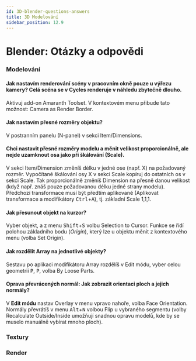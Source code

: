 ```yaml
---
id: 3D-blender-questions-answers
title: 3D Modelování
sidebar_position: 12.9
---
```


# Blender: Otázky a odpovědi

### Modelování

#### Jak nastavím renderování scény v pracovním okně pouze u výřezu kamery? Celá scéna se v Cycles renderuje v náhledu zbytečně dlouho.

Aktivuj add-on Amaranth Toolset. V kontextovém menu přibude tato možnost: Camera as Render Border.

#### Jak nastavím přesné rozměry objektu?
V postranním panelu (N-panel) v sekci Item/Dimensions.

#### Chci nastavit přesné rozměry modelu a měnit velikost proporcionálně, ale nejde uzamknout osa jako při škálování (Scale).

V sekci Item/Dimension změníš délku v jedné ose (např. X) na požadovaný rozměr. Vypočítané škálování osy X v sekci Scale kopíruj do ostatních os v sekci Scale. Tak proporcionálně změníš Dimension na přesně danou velikost (když např. znáš pouze požadovanou délku jedné strany modelu). Předchozí transformace musí být předtím aplikované (Aplikovat transformace a modifikátory <kbd>Ctrl</kbd>+<kbd>A</kbd>), tj. základní Scale 1,1,1.   

#### Jak přesunout objekt na kurzor?

Vyber objekt, a z menu <kbd>Shift</kbd>+<kbd>S</kbd> volbu Selection to Cursor. Funkce se řídí polohou základního bodu (*Origin*), který lze u objektu měnit z kontextového menu (volba Set Origin).

#### Jak rozdělit Array na jednotlivé objekty?

Sestavu po aplikaci modifikátoru Array rozdělíš v Edit módu, vyber celou geometrii <kbd>P</kbd>, <kbd>P</kbd>, volba By Loose Parts.

#### Oprava převrácených normál: Jak zobrazit orientaci ploch a jejich normály?

V **Edit módu** nastav Overlay v menu vpravo nahoře, volba Face Orientation. Normály převrátíš v menu <kbd>Alt</kbd>+<kbd>N</kbd> volbou Flip u vybraného segmentu (volby Recalculate Outside/Inside umožňují snadnou opravu modelů, kde by se muselo manuálně vybírat mnoho ploch).




### Textury
### Render
